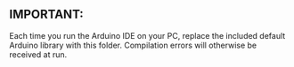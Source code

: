 ## IMPORTANT:
Each time you run the Arduino IDE on your PC, replace the included default Arduino library with this folder. Compilation errors will otherwise be received at run.
